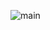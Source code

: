 

![main](https://user-images.githubusercontent.com/37848207/172540994-16aaaf8d-fdfb-4919-89be-2119b1b2192d.png)

